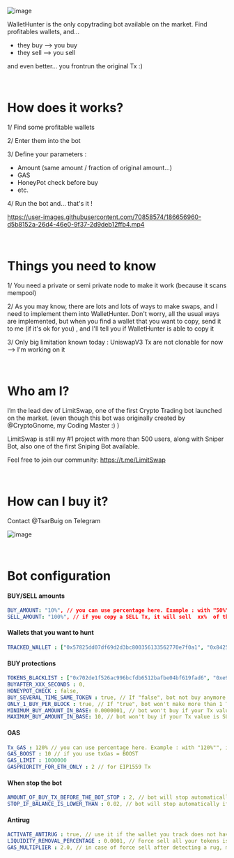 ![image](https://user-images.githubusercontent.com/70858574/186650034-07175829-a345-4920-b517-bfe7c7a72cb3.png)

WalletHunter is the only copytrading bot available on the market. Find profitables wallets, and...
- they buy  --> you buy 
- they sell --> you sell

and even better... you frontrun the original Tx :)

&nbsp;

# How does it works?
1/ Find some profitable wallets

2/ Enter them into the bot

3/ Define your parameters :
- Amount (same amount / fraction of original amount...)
- GAS
- HoneyPot check before buy
- etc.

4/ Run the bot
and... that's it !

https://user-images.githubusercontent.com/70858574/186656960-d5b8152a-26d4-46e0-9f37-2d9deb12ffb4.mp4


&nbsp;

# Things you need to know
1/ You need a private or semi private node to make it work (because it scans mempool)

2/ As you may know, there are lots and lots of ways to make swaps, and I need to implement them into WalletHunter.
Don't worry, all the usual ways are implemented, but when you find a wallet that you want to copy, send it to me (if it's ok for you) , and I'll tell you if WalletHunter is able to copy it

3/ Only big limitation known today : UniswapV3 Tx are not clonable for now --> I'm working on it

&nbsp;

# Who am I?
I’m the lead dev of LimitSwap, one of the first Crypto Trading bot launched on the market.
(even though this bot was originally created by @CryptoGnome, my Coding Master :) )

LimitSwap is still my #1 project with more than 500 users, along with Sniper Bot, also one of the first Sniping Bot available.

Feel free to join our community:  https://t.me/LimitSwap 


&nbsp;

# How can I buy it?
Contact @TsarBuig on Telegram

![image](https://user-images.githubusercontent.com/70858574/186655675-dc18f57a-868b-4eab-9460-22efa9feccc9.png)

&nbsp;

# Bot configuration

#### BUY/SELL amounts
```yaml
BUY_AMOUNT: "10%", // you can use percentage here. Example : with "50%"", if tracked wallet buys 1 BNB, you will buy 0.5 BNB
SELL_AMOUNT: "100%", // if you copy a SELL Tx, it will sell  xx%  of the amount of those tokens that you hold in your wallet. You can also enter "same_as_tx" to use same value than the wallet you hunt
```

#### Wallets that you want to hunt
```yaml
TRACKED_WALLET : ["0x57825dd07df69d2d3bc800356133562770e7f0a1", "0x842550340af19d6e1af4cc1083a25e9c83c26f05"],
```

#### BUY protections
```yaml
TOKENS_BLACKLIST : ["0x702de1f526ac996bcfdb6512bafbe04bf619fad6", "0xe9e7cea3dedca5984780bafc599bd69add087d56", "0x55d398326f99059ff775485246999027b3197955", "0x8ac76a51cc950d9822d68b83fe1ad97b32cd580d"], // Tokens you don't want to buy. It's a list : you can enter several tokens that you don't want to trade
BUYAFTER_XXX_SECONDS : 0, 
HONEYPOT_CHECK : false, 
BUY_SEVERAL_TIME_SAME_TOKEN : true, // If "false", bot not buy anymore the token if you've already bought it before
ONLY_1_BUY_PER_BLOCK : true, // If "true", bot won't make more than 1 Tx per block. Set it to "false" if you want to track super-fast wallets with more than 1 Tx per block 
MINIMUM_BUY_AMOUNT_IN_BASE: 0.0000001, // bot won't buy if your Tx value is INFERIOR to this value (in ETH, BNB...)
MAXIMUM_BUY_AMOUNT_IN_BASE: 10, // bot won't buy if your Tx value is SUPERIOR to this value (in ETH, BNB...)
```

#### GAS  
```yaml
Tx_GAS : 120% // you can use percentage here. Example : with "120%"", if tracked wallet uses GAS = 10, you will use GAS = 12
GAS_BOOST : 10 // if you use txGas = BOOST
GAS_LIMIT : 1000000
GASPRIORITY_FOR_ETH_ONLY : 2 // for EIP1559 Tx
```

#### When stop the bot
```yaml
AMOUNT_OF_BUY_TX_BEFORE_THE_BOT_STOP : 2, // bot will stop automatically after this amount of BUY Tx made in a row
STOP_IF_BALANCE_IS_LOWER_THAN : 0.02, // bot will stop automatically if balance goes under this amount (to avoid being scammed by honeypot)
```

#### Antirug
```yaml
ACTIVATE_ANTIRUG : true, // use it if the wallet you track does not have its own antirug protection
LIQUIDITY_REMOVAL_PERCENTAGE : 0.0001, // Force sell all your tokens is liquidity removal > LIQUIDITY_REMOVAL_PERCENTAGE
GAS_MULTIPLIER : 2.0, // in case of force sell after detecting a rug, multiply original Tx Gas by GAS_MULTIPLIER
```
